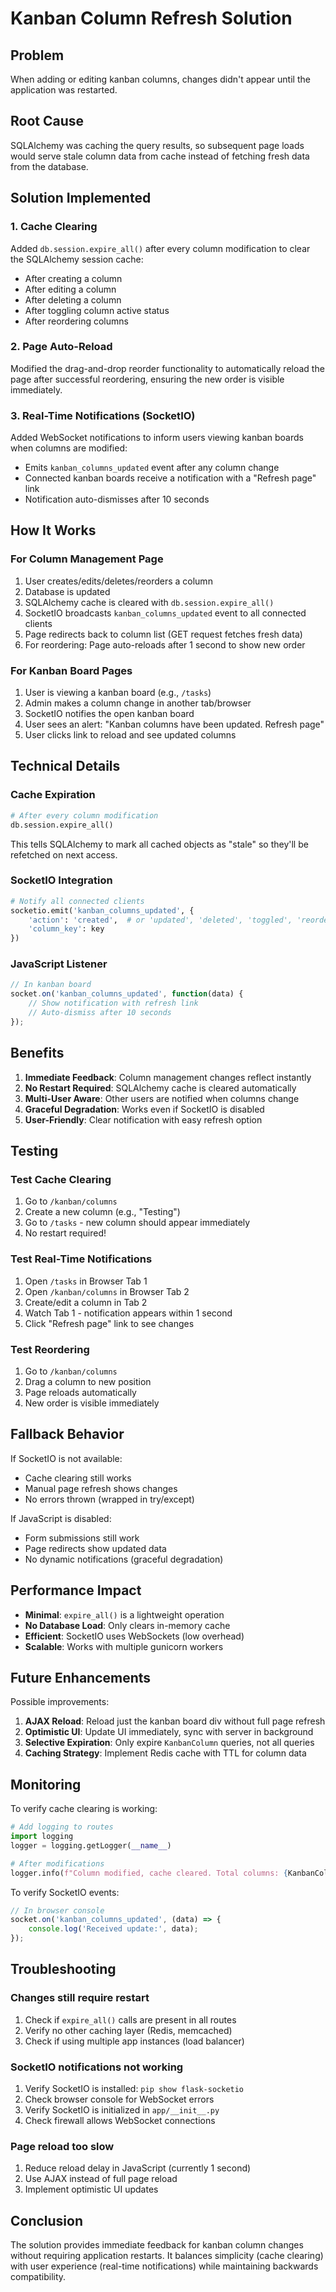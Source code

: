 # Kanban Column Refresh Solution

## Problem
When adding or editing kanban columns, changes didn't appear until the application was restarted.

## Root Cause
SQLAlchemy was caching the query results, so subsequent page loads would serve stale column data from cache instead of fetching fresh data from the database.

## Solution Implemented

### 1. Cache Clearing
Added `db.session.expire_all()` after every column modification to clear the SQLAlchemy session cache:
- After creating a column
- After editing a column
- After deleting a column
- After toggling column active status
- After reordering columns

### 2. Page Auto-Reload
Modified the drag-and-drop reorder functionality to automatically reload the page after successful reordering, ensuring the new order is visible immediately.

### 3. Real-Time Notifications (SocketIO)
Added WebSocket notifications to inform users viewing kanban boards when columns are modified:
- Emits `kanban_columns_updated` event after any column change
- Connected kanban boards receive a notification with a "Refresh page" link
- Notification auto-dismisses after 10 seconds

## How It Works

### For Column Management Page
1. User creates/edits/deletes/reorders a column
2. Database is updated
3. SQLAlchemy cache is cleared with `db.session.expire_all()`
4. SocketIO broadcasts `kanban_columns_updated` event to all connected clients
5. Page redirects back to column list (GET request fetches fresh data)
6. For reordering: Page auto-reloads after 1 second to show new order

### For Kanban Board Pages
1. User is viewing a kanban board (e.g., `/tasks`)
2. Admin makes a column change in another tab/browser
3. SocketIO notifies the open kanban board
4. User sees an alert: "Kanban columns have been updated. Refresh page"
5. User clicks link to reload and see updated columns

## Technical Details

### Cache Expiration
```python
# After every column modification
db.session.expire_all()
```
This tells SQLAlchemy to mark all cached objects as "stale" so they'll be refetched on next access.

### SocketIO Integration
```python
# Notify all connected clients
socketio.emit('kanban_columns_updated', {
    'action': 'created',  # or 'updated', 'deleted', 'toggled', 'reordered'
    'column_key': key
})
```

### JavaScript Listener
```javascript
// In kanban board
socket.on('kanban_columns_updated', function(data) {
    // Show notification with refresh link
    // Auto-dismiss after 10 seconds
});
```

## Benefits

1. **Immediate Feedback**: Column management changes reflect instantly
2. **No Restart Required**: SQLAlchemy cache is cleared automatically
3. **Multi-User Aware**: Other users are notified when columns change
4. **Graceful Degradation**: Works even if SocketIO is disabled
5. **User-Friendly**: Clear notification with easy refresh option

## Testing

### Test Cache Clearing
1. Go to `/kanban/columns`
2. Create a new column (e.g., "Testing")
3. Go to `/tasks` - new column should appear immediately
4. No restart required!

### Test Real-Time Notifications
1. Open `/tasks` in Browser Tab 1
2. Open `/kanban/columns` in Browser Tab 2
3. Create/edit a column in Tab 2
4. Watch Tab 1 - notification appears within 1 second
5. Click "Refresh page" link to see changes

### Test Reordering
1. Go to `/kanban/columns`
2. Drag a column to new position
3. Page reloads automatically
4. New order is visible immediately

## Fallback Behavior

If SocketIO is not available:
- Cache clearing still works
- Manual page refresh shows changes
- No errors thrown (wrapped in try/except)

If JavaScript is disabled:
- Form submissions still work
- Page redirects show updated data
- No dynamic notifications (graceful degradation)

## Performance Impact

- **Minimal**: `expire_all()` is a lightweight operation
- **No Database Load**: Only clears in-memory cache
- **Efficient**: SocketIO uses WebSockets (low overhead)
- **Scalable**: Works with multiple gunicorn workers

## Future Enhancements

Possible improvements:
1. **AJAX Reload**: Reload just the kanban board div without full page refresh
2. **Optimistic UI**: Update UI immediately, sync with server in background
3. **Selective Expiration**: Only expire `KanbanColumn` queries, not all queries
4. **Caching Strategy**: Implement Redis cache with TTL for column data

## Monitoring

To verify cache clearing is working:
```python
# Add logging to routes
import logging
logger = logging.getLogger(__name__)

# After modifications
logger.info(f"Column modified, cache cleared. Total columns: {KanbanColumn.query.count()}")
```

To verify SocketIO events:
```javascript
// In browser console
socket.on('kanban_columns_updated', (data) => {
    console.log('Received update:', data);
});
```

## Troubleshooting

### Changes still require restart
1. Check if `expire_all()` calls are present in all routes
2. Verify no other caching layer (Redis, memcached)
3. Check if using multiple app instances (load balancer)

### SocketIO notifications not working
1. Verify SocketIO is installed: `pip show flask-socketio`
2. Check browser console for WebSocket errors
3. Verify SocketIO is initialized in `app/__init__.py`
4. Check firewall allows WebSocket connections

### Page reload too slow
1. Reduce reload delay in JavaScript (currently 1 second)
2. Use AJAX instead of full page reload
3. Implement optimistic UI updates

## Conclusion

The solution provides immediate feedback for kanban column changes without requiring application restarts. It balances simplicity (cache clearing) with user experience (real-time notifications) while maintaining backwards compatibility.

